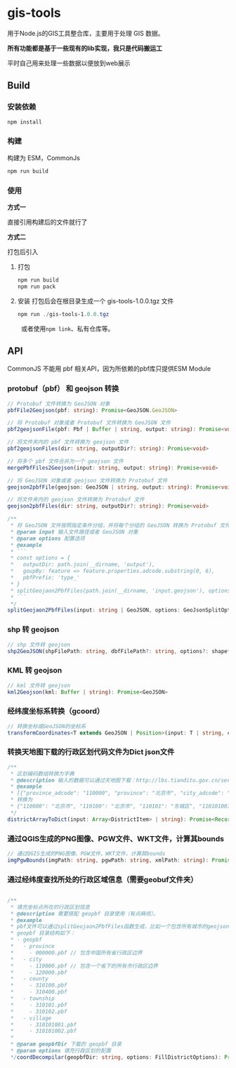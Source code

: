 # gis-tools

用于Node.js的GIS工具整合库，主要用于处理 GIS 数据。

**所有功能都是基于一些现有的lib实现，我只是代码搬运工**



平时自己用来处理一些数据以便放到web展示



## Build

### 安装依赖

```powershell
npm install
```

### 构建

构建为 ESM，CommonJs

```powershell
npm run build
```

### 使用

**方式一**

直接引用构建后的文件就行了

**方式二**

打包后引入

1. 打包
   
   ```powershell
   npm run build
   npm run pack
   ```

2. 安装
   打包后会在根目录生成一个 gis-tools-1.0.0.tgz 文件
   
   ```powershell
   npm run ./gis-tools-1.0.0.tgz
   ```

        或者使用`npm link`、私有仓库等。



## API

CommonJS 不能用 pbf 相关API，因为所依赖的pbf库只提供ESM Module

### protobuf（pbf） 和 geojson 转换

```typescript
// Protobuf 文件转换为 GeoJSON 对象
pbfFile2Geojson(pbf: string): Promise<GeoJSON.GeoJSON>

// 将 Protobuf 对象或者 Protobuf 文件转换为 GeoJSON 文件
pbf2geojsonFile(pbf: Pbf | Buffer | string, output: string): Promise<void>

// 将文件夹内的 pbf 文件转换为 geojson 文件
pbf2geojsonFiles(dir: string, outputDir?: string): Promise<void>

// 将多个 pbf 文件合并为一个 geojson 文件
mergePbfFiles2Geojson(input: string, output: string): Promise<void>

// 将 GeoJSON 对象或者 geojson 文件转换为 Protobuf 文件
geojson2pbfFile(geojson: GeoJSON | string, output: string): Promise<void>

// 将文件夹内的 geojson 文件转换为 Protobuf 文件
geojson2pbfFiles(dir: string, outputDir?: string): Promise<void>

/**
 * 将 GeoJSON 文件按照指定条件分组，并将每个分组的 GeoJSON 转换为 Protobuf 文件
 * @param input 输入文件路径或者 GeoJSON 对象
 * @param options 配置选项
 * @example
 * ```
 * const options = {
 *   outputDir: path.join(__dirname, 'output'),
 *   goupBy: feature => feature.properties.adcode.substring(0, 6),
 *   pbfPrefix: 'type_'
 * }
 * splitGeojaon2PbfFiles(path.join(__dirname, 'input.geojson'), options);
 * ```
 */
splitGeojaon2PbfFiles(input: string | GeoJSON, options: GeoJsonSplitOptions): Promise<void>
```

### shp 转 geojson

```typescript
// shp 文件转 geojson
shp2GeoJSON(shpFilePath: string, dbfFilePath?: string, options?: shapefile.Options): Promise<GeoJSON>
```

### KML 转 geojson

```typescript
// kml 文件转 geojson
kml2Geojson(kml: Buffer | string): Promise<GeoJSON>
```

### 经纬度坐标系转换（gcoord）

```typescript
// 转换坐标或GeoJSON的坐标系
transformCoordinates<T extends GeoJSON | Position>(input: T | string, crsFrom: CRSTypes, crsTo: CRSTypes): T
```

### 转换天地图下载的行政区划代码文件为Dict json文件

```typescript
/**
 * 区划编码数组转换为字典
 * @description 输入的数据可以通过天地图下载：http://lbs.tianditu.gov.cn/server/administrative2.html
 * @example
 * [{"province_adcode": "110000", "province": "北京市", "city_adcode": "110100", "city": "北京市", "county_adcode": "110101", "county": "东城区", "town_adcode": "110101001", "town": "东城区"}]
 * 转换为
 * {"110000": "北京市", "110100": "北京市", "110101": "东城区", "110101001": "东城区"}
 */
districtArrayToDict(input: Array<DistrictItem> | string): Promise<Record<string, string>>
```

### 通过QGIS生成的PNG图像、PGW文件、WKT文件，计算其bounds

```typescript
// 通过QGIS生成的PNG图像、PGW文件、WKT文件，计算其bounds
imgPgwBounds(imgPath: string, pgwPath: string, xmlPath: string): Promise<Array<number>>
```

### 通过经纬度查找所处的行政区域信息（需要geobuf文件夹）

```typescript

/**
 * 填充坐标点所在的行政区划信息
 * @description 需要搭配 geopbf 目录使用（有点麻烦）。
 * @example
 * pbf文件可以通过splitGeojaon2PbfFiles函数生成，比如一个包含所有城市的geojson文件可以生成一个city文件夹
 * geopbf 目录结构如下：
 * - geopbf
 *   - province
 *     - 000000.pbf // 包含中国所有省行政区边界
 *   - city
 *     - 110000.pbf // 包含一个省下的所有市行政区边界
 *     - 120000.pbf
 *   - county
 *     - 310100.pbf
 *     - 310400.pbf
 *   - township
 *     - 310101.pbf
 *     - 310102.pbf
 *   - village
 *     - 310101001.pbf
 *     - 310101002.pbf
 *
 * @param geopbfDir 下载的 geopbf 目录
 * @param options 填充行政区划的配置
 */coordDecompilar(geopbfDir: string, options: FillDistrictOptions): Promise<void>
```
